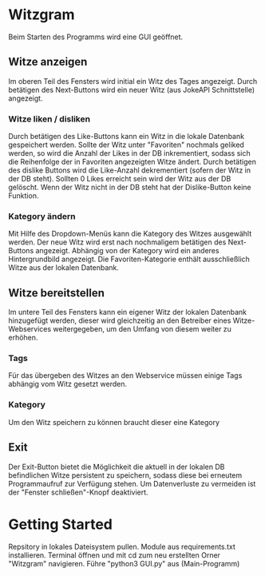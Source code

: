 # Witzgram
Beim Starten des Programms wird eine GUI geöffnet.
## Witze anzeigen
Im oberen Teil des Fensters wird initial ein Witz des Tages angezeigt. Durch betätigen des Next-Buttons wird ein neuer Witz (aus JokeAPI Schnittstelle) angezeigt.
### Witze liken / disliken
Durch betätigen des Like-Buttons kann ein Witz in die lokale Datenbank gespeichert werden. Sollte der Witz unter "Favoriten" nochmals geliked werden, so wird die Anzahl der Likes in der DB inkrementiert, sodass sich die Reihenfolge der in Favoriten angezeigten Witze ändert. 
Durch betätigen des dislike Buttons wird die Like-Anzahl dekrementiert (sofern der Witz in der DB steht). Sollten 0 Likes erreicht sein wird der Witz aus der DB gelöscht. Wenn der Witz nicht in der DB steht hat der Dislike-Button keine Funktion.
### Kategory ändern
Mit Hilfe des Dropdown-Menüs kann die Kategory des Witzes ausgewählt werden. Der neue Witz wird erst nach nochmaligem betätigen des Next-Buttons angezeigt. 
Abhängig von der Kategory wird ein anderes Hintergrundbild angezeigt.
Die Favoriten-Kategorie enthält ausschließlich Witze aus der lokalen Datenbank.
## Witze bereitstellen
Im untere Teil des Fensters kann ein eigener Witz der lokalen Datenbank hinzugefügt werden, dieser wird gleichzeitig an den Betreiber eines Witze-Webservices weitergegeben, um den Umfang von diesem weiter zu erhöhen.
### Tags
Für das übergeben des Witzes an den Webservice müssen einige Tags abhängig vom Witz gesetzt werden.
### Kategory
Um den Witz speichern zu können braucht dieser eine Kategory
## Exit
Der Exit-Button bietet die Möglichkeit die aktuell in der lokalen DB befindlichen Witze persistent zu speichern, sodass diese bei erneutem Programmaufruf zur Verfügung stehen.
Um Datenverluste zu vermeiden ist der "Fenster schließen"-Knopf deaktiviert.

# Getting Started
Repsitory in lokales Dateisystem pullen.
Module aus requirements.txt installieren.
Terminal öffnen und mit cd zum neu erstellten Orner "Witzgram" navigieren.
Führe "python3 GUI.py" aus (Main-Programm)



